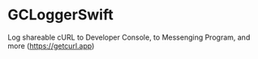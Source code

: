# GCLoggerSwift
Log shareable cURL to Developer Console, to Messenging Program, and more (https://getcurl.app)
